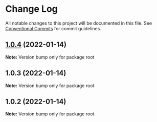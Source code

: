 # Change Log

All notable changes to this project will be documented in this file.
See [Conventional Commits](https://conventionalcommits.org) for commit guidelines.

## [1.0.4](https://github.com/Victor28101997/lerna-monorepo/compare/v1.0.3...v1.0.4) (2022-01-14)

**Note:** Version bump only for package root





## 1.0.3 (2022-01-14)

**Note:** Version bump only for package root





## 1.0.2 (2022-01-14)

**Note:** Version bump only for package root
